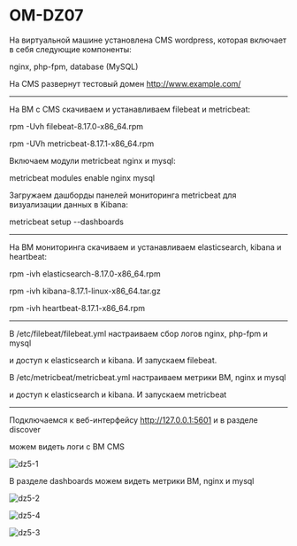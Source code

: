 # OM-DZ07
На виртуальной машине установлена CMS wordpress, которая включает в себя следующие компоненты:

nginx, php-fpm, database (MySQL)

На CMS развернут тестовый домен http://www.example.com/

---

На ВМ с CMS скачиваем и устанавливаем filebeat и metricbeat:

rpm -Uvh filebeat-8.17.0-x86_64.rpm

rpm -UVh metricbeat-8.17.1-x86_64.rpm

Включаем модули metricbeat nginx и mysql:

metricbeat modules enable nginx mysql

Загружаем дашборды панелей мониторинга metricbeat для визуализации данных в Kibana:

metricbeat setup --dashboards

---

На ВМ мониторинга скачиваем и устанавливаем  elasticsearch, kibana и heartbeat:

rpm -ivh elasticsearch-8.17.0-x86_64.rpm

rpm -ivh kibana-8.17.1-linux-x86_64.tar.gz

rpm -ivh heartbeat-8.17.1-x86_64.rpm

---

В /etc/filebeat/filebeat.yml настраиваем сбор логов nginx, php-fpm и mysql

и доступ к elasticsearch и kibana. И запускаем filebeat.

В /etc/metricbeat/metricbeat.yml настраиваем метрики ВМ, nginx и mysql

и доступ к elasticsearch и kibana. И запускаем metricbeat

---

Подключаемся к веб-интерфейсу http://127.0.0.1:5601 и в разделе discover

можем видеть логи с ВМ CMS

![dz5-1](https://github.com/user-attachments/assets/36532c77-3be7-4cd6-a906-b8721ba6a8b1)

В разделе dashboards можем видеть метрики ВМ, nginx и mysql

![dz5-2](https://github.com/user-attachments/assets/8b088c5c-ccc2-44a8-a4a7-4bd5107186f2)

![dz5-4](https://github.com/user-attachments/assets/7da667b1-1c39-4d41-84c7-71a6756328f1)

![dz5-3](https://github.com/user-attachments/assets/ec1b20d1-f643-453f-ad5d-cd884bc2b0c1)











